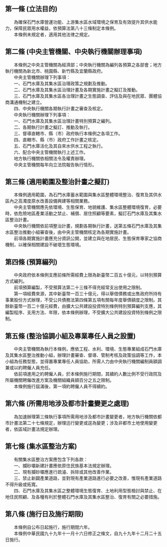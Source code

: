 第一條 (立法目的)
-----------------
　　為確保石門水庫營運功能、上游集水區水域環境之保育及有效提升其供水能力，保障民眾用水權益，依預算法第八十三條制定本條例。  
　　本條例未規定者，適用其他法律之規定。  


第二條 (中央主管機關、中央執行機關辦理事項)
-------------------------------------------
　　本條例之中央主管機關為經濟部；中央執行機關為編列各預算之各部會；地方執行機關為新北市、桃園縣、新竹縣及宜蘭縣政府。  
　　中央主管機關辦理下列事項：  
　　一、石門水庫及其集水區治理政策之規劃及推動。  
　　二、石門水庫及其集水區治理計畫及各期實施計畫之擬訂及推動。  
　　三、石門水庫及其集水區各治理計畫之生態調查、評估及與在地民眾、團體協商溝通機制之建立。  
　　四、中央執行機關各期執行計畫之審查及核定。  
　　中央執行機關辦理下列事項：  
　　一、石門水庫及其集水區治理計畫特別預算之編列。  
　　二、各期執行計畫之擬訂、推動及執行。  
　　三、督導直轄市、縣（市）政府執行本條例之各項工作。  
　　四、直轄市、縣（市）政府工作計畫之核定。  
　　五、石門水庫活化及其自來水供水工程之執行。  
　　六、配合中央主管機關執行上述工作。  
　　地方執行機關依相關法令及權責辦理。  
　　中央主管機關每年向立法院報告執行情形。  


第三條 (適用範圍及整治計畫之擬訂)
---------------------------------
　　本條例適用範圍，為石門水庫蓄水範圍與集水區整體環境整治、復育及其供水區內之高濁度原水改善設備興建等相關業務。  
　　中央主管機關應先依環境、生態保育、地貌維護、集水區整體環境復育，必要時，依危險地區產業活動之禁止、補償、居住照顧等要素，擬訂石門水庫及其集水區整治計畫。  
　　中央執行機關依前項整治計畫，規劃各期執行計畫，送第五條石門水庫及其集水區整治推動小組審查後，由中央主管機關核定為各期實施計畫。  
　　前項各期實施計畫應充分資訊公開，並建立與在地居民、生態保育專家之協商機制，以確保相關建設不破壞生態環境。  


第四條 (預算編列)
-----------------
　　中央政府依本條例支應前條所需經費上限為新臺幣二百五十億元，以特別預算方式編列。  
　　前項預算編製，不受預算法第二十三條不得充經常支出使用之限制。  
　　第一項經費來源，其中新臺幣一百三十億元，得以舉借債務或出售政府所持有事業股份方式辦理，不受公共債務法第四條第五項有關每年度舉債額度之限制。其餘新臺幣一百二十億元經費，由擴大公共建設投資特別條例特別預算編列支應，其編製程序、支用方法、年限，依本條例辦理，不受擴大公共建設投資特別條例之限制。  


第五條 (整治協調小組及專業專任人員之設置)
-----------------------------------------
　　中央主管機關為執行本條例，應依工程、水利、環境、生態專業組成石門水庫及其集水區整治推動小組，辦理計畫審查、督導、管制考核及政策協調等工作，本小組為任務型態，並得置專業專任人員協助，所需人力由中央執行機關編制員額調兼或以約聘僱人員充任。  
　　依前項進用之約聘僱人員，於本條例施行期間，其續約人數比例不受行政院及所屬機關聘僱改進方案及機關組織員額百分之五之限制。  
　　本條例施行屆滿後，第一項約聘僱人員不得續約。  


第六條 (所需用地涉及都市計畫變更之處理)
---------------------------------------
　　為加速辦理第三條執行事項所需用地涉及都市計畫變更者，地方執行機關依都市計畫法第二十七條規定，辦理迅行變更或逕為變更；涉及非都市土地使用變更者，依區域計畫法規定辦理。  


第七條 (集水區整治方案)
-----------------------
　　有關集水區整治方案應包含下列各款：  
　　一、攔砂壩新建計畫應依原住民族基本法規定辦理。  
　　二、現有攔砂壩應進行疏濬、拆除或其他改善作業。  
　　三、禁止新闢產業道路，並對現有產業道路進行必要之改善，惟現有產業道路不得升級或拓寬。  
　　四、石門水庫及其集水區之整體環境生態復育、土地利用型態檢討與禁止、在地住民照顧、及各種有利於整體石門水庫及其集水區整治、復育有關之必要措施。  


第八條 (施行日及施行期限)
-------------------------
　　本條例自公布日起施行，施行期間六年。  
　　本條例中華民國九十九年十一月十六日修正之條文，自九十九年十二月二十五日施行。